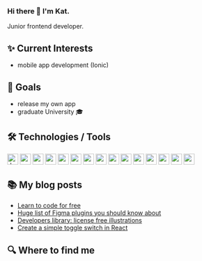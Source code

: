 ### Hi there 👋  I'm Kat.

Junior frontend developer. 
 
  ## ✨ Current Interests
 - mobile app development (Ionic)
 
  ## 🎯 Goals
 - release my own app
 - graduate University 🎓
 
 ## 🛠  Technologies / Tools
<img src="https://img.shields.io/badge/-JavaScript-333333?logo=javaScript&logoColor=white&style=flat" alt="JavaScript logo" title="JavaScript" height="25"/> <img src="https://img.shields.io/badge/-HTML5-333333?logo=HTML5&logoColor=white&style=flat" height="25"/> <img src="https://img.shields.io/badge/-CSS3-333333?logo=css3&logoColor=white&style=flat" height="25"/> <img src="https://img.shields.io/badge/-TypeScript-333333?logo=typescript&logoColor=white&style=flat" height="25"/> <img src="https://img.shields.io/badge/-Vue2-333333?logo=vue.js&logoColor=white&style=flat" height="25"/> <img src="https://img.shields.io/badge/-Vue3-333333?logo=vue.js&logoColor=white&style=flat" height="25"/> <img src="https://img.shields.io/badge/-React-333333?logo=react&logoColor=white&style=flat" height="25"/> <img src="https://img.shields.io/badge/-Ionic-333333?logo=ionic&logoColor=white&style=flat" height="25"/> <img src="https://img.shields.io/badge/-Laravel-333333?logo=laravel&logoColor=white&style=flat" height="25"/> <img src="https://img.shields.io/badge/-Wordpress-333333?logo=wordpress&logoColor=white&style=flat" height="25"/> <img src="https://img.shields.io/badge/-Tailwind%20CSS-333333?logo=tailwind-css&logoColor=white&style=flat" height="25"/> <img src="https://img.shields.io/badge/-Sass-333333?logo=sass&logoColor=white&style=flat" height="25"/> <img src="https://img.shields.io/badge/-Git-333333?logo=git&logoColor=white&style=flat" height="25"/> <img src="https://img.shields.io/badge/-Figma-333333?logo=figma&logoColor=white&style=flat" height="25"/> <img src="https://img.shields.io/badge/-xCode-333333?logo=xcode&logoColor=white&style=flat" height="25"/>
## 📚 My blog posts
 - [Learn to code for free](https://katcodes.blog/2020/04/03/learn-to-code-for-free/)
- [Huge list of Figma plugins you should know about](https://katcodes.blog/2020/11/25/huge-list-of-figma-plugins-you-should-know-about/)
- [Developers library: license free illustrations](https://katcodes.blog/2020/05/19/developers-library-license-free-illustrations/)
- [Create a simple toggle switch in React](https://katcodes.blog/2020/12/04/create-a-simple-toggle-switch-in-react/)

## 🔍  Where to find me


 

